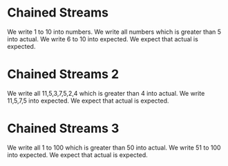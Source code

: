 # Chained Streams

We write 1 to 10 into numbers.
We write all numbers which is greater than 5 into actual.
We write 6 to 10 into expected.
We expect that actual is expected.

# Chained Streams 2

We write all 11,5,3,7,5,2,4 which is greater than 4 into actual.
We write 11,5,7,5 into expected.
We expect that actual is expected.

# Chained Streams 3

We write all 1 to 100 which is greater than 50 into actual.
We write 51 to 100 into expected.
We expect that actual is expected.
